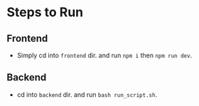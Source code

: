 # Steps to Run

## Frontend

- Simply cd into `frontend` dir. and run `npm i` then `npm run dev`.

## Backend
- cd into `backend` dir. and run `bash run_script.sh`.
